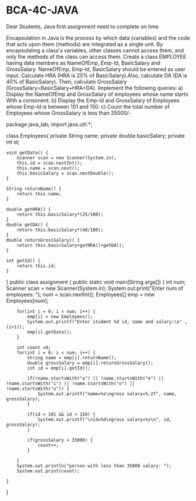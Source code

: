 # BCA-4C-JAVA
Dear Students, Java first assignment need to complete on time

Encapsulation in Java is the process by which data (variables) and the code that acts upon them (methods) are integrated as a single unit. By encapsulating a class's variables, other classes cannot access them, and only the methods of the class can access them. 
Create a class EMPLOYEE having data members as NameOfEmp, Emp-Id, BasicSalary and GrossSalary. NameOfEmp, Emp-Id, BasicSalary should be entered as user input. Calculate HRA (HRA is 25% of BasicSalary).Also, calculate DA (DA is 40% of BasicSalary). Then, calculate GrossSalary (GrossSalary=BasicSalary+HRA+DA). 
Implement the following queries: 
a) Display the NameOfEmp and GrossSalary of employees whose name starts With a consonent.
b) Display the Emp-Id and GrossSalary of Employees whose Emp-Id is between 101 and 150.
c) Count the total number of Employees whose GrossSalary is less than 35000/-


package java_lab;
import java.util.*;

class Employees{
	private String name;
	private double basicSalary;
	private int id;
	
	void getData() {
		Scanner scan = new Scanner(System.in);
		this.id = scan.nextInt();
		this.name = scan.next();
		this.basicSalary = scan.nextDouble();
	}
	
	String returnName() {
		return this.name;
	}
	
	double getHRA() {
		return this.basicSalary*(25/100);
	}
	double getDA() {
		return this.basicSalary*(40/100);
	}
	double returnGrossSalary() {
		return this.basicSalary+getHRA()+getDA();
	}
	
	int getId() {
		return this.id;
	}
}
public class assignment {
	public static void main(String args[]) {
		int num;
		Scanner scan = new Scanner(System.in);
		System.out.print("Enter num of employees: ");
		num = scan.nextInt();
		Employees[] emp = new Employees[num];
		
		
		for(int i = 0; i < num; i++) {
			emp[i] = new Employees();
			System.out.printf("Enter student %d id, name and salary:\n" , (i+1));
			emp[i].getData();
		}
		
		int count =0;
		for(int i = 0; i < num; i++) {
			String name = emp[i].returnName();
			double grossSalary = emp[i].returnGrossSalary();
			int id = emp[i].getId();
			
			if(!name.startsWith("a") || !name.startsWith("e") || !name.startsWith("i") || !name.startsWith("o") || !name.startsWith("u")) {
				System.out.printf("name=%s\ngross salary=%.2f", name, grossSalary);
			}
			
			if(id > 101 && id < 150) {
				System.out.printf("\nid=%d\ngross salary=%s\n", id, grossSalary);
			}
			
			if(grossSalary < 35000) {
				count++;
			}
			
		}
		System.out.println("person with less than 35000 salary: ");
		System.out.print(count);
		
	}
}

